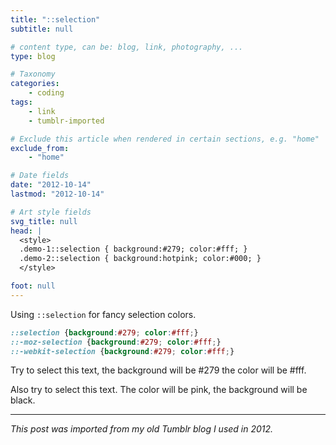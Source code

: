 ```yaml
---
title: "::selection"
subtitle: null

# content type, can be: blog, link, photography, ...
type: blog

# Taxonomy
categories:
    - coding
tags:
    - link
    - tumblr-imported

# Exclude this article when rendered in certain sections, e.g. "home"
exclude_from: 
    - "home"

# Date fields
date: "2012-10-14"
lastmod: "2012-10-14"

# Art style fields
svg_title: null
head: |
  <style>
  .demo-1::selection { background:#279; color:#fff; }
  .demo-2::selection { background:hotpink; color:#000; }
  </style>

foot: null
---
```


Using `::selection` for fancy selection colors.

```css
::selection {background:#279; color:#fff;}
::-moz-selection {background:#279; color:#fff;}
::-webkit-selection {background:#279; color:#fff;}
```

<span class="demo-1">Try to select this text, the background will be #279 the color will be #fff.</span>

<span class="demo-2">Also try to select this text. The color will be pink, the background will be black.</span>

---

_This post was imported from my old Tumblr blog I used in 2012._